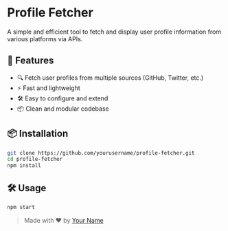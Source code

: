 # Profile Fetcher

A simple and efficient tool to fetch and display user profile information from various platforms via APIs.

## 🚀 Features

- 🔍 Fetch user profiles from multiple sources (GitHub, Twitter, etc.)
- ⚡ Fast and lightweight
- 🛠️ Easy to configure and extend
- 📦 Clean and modular codebase


## 📦 Installation

```bash
git clone https://github.com/yourusername/profile-fetcher.git
cd profile-fetcher
npm install
```

## 🛠️ Usage

```bash
npm start
```



> Made with ❤️ by [Your Name](https://github.com/dariogeorge21)